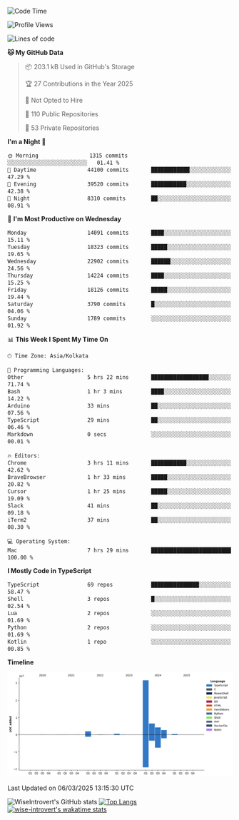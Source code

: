 <!--START_SECTION:waka-->
![Code Time](http://img.shields.io/badge/Code%20Time-2%2C238%20hrs%2012%20mins-blue)

![Profile Views](http://img.shields.io/badge/Profile%20Views-3-blue)

![Lines of code](https://img.shields.io/badge/From%20Hello%20World%20I%27ve%20Written-48.3%20million%20lines%20of%20code-blue)

**🐱 My GitHub Data** 

> 📦 203.1 kB Used in GitHub's Storage 
 > 
> 🏆 27 Contributions in the Year 2025
 > 
> 🚫 Not Opted to Hire
 > 
> 📜 110 Public Repositories 
 > 
> 🔑 53 Private Repositories 
 > 
**I'm a Night 🦉** 

```text
🌞 Morning                1315 commits        ░░░░░░░░░░░░░░░░░░░░░░░░░   01.41 % 
🌆 Daytime                44100 commits       ████████████░░░░░░░░░░░░░   47.29 % 
🌃 Evening                39520 commits       ███████████░░░░░░░░░░░░░░   42.38 % 
🌙 Night                  8310 commits        ██░░░░░░░░░░░░░░░░░░░░░░░   08.91 % 
```
📅 **I'm Most Productive on Wednesday** 

```text
Monday                   14091 commits       ████░░░░░░░░░░░░░░░░░░░░░   15.11 % 
Tuesday                  18323 commits       █████░░░░░░░░░░░░░░░░░░░░   19.65 % 
Wednesday                22902 commits       ██████░░░░░░░░░░░░░░░░░░░   24.56 % 
Thursday                 14224 commits       ████░░░░░░░░░░░░░░░░░░░░░   15.25 % 
Friday                   18126 commits       █████░░░░░░░░░░░░░░░░░░░░   19.44 % 
Saturday                 3790 commits        █░░░░░░░░░░░░░░░░░░░░░░░░   04.06 % 
Sunday                   1789 commits        ░░░░░░░░░░░░░░░░░░░░░░░░░   01.92 % 
```


📊 **This Week I Spent My Time On** 

```text
🕑︎ Time Zone: Asia/Kolkata

💬 Programming Languages: 
Other                    5 hrs 22 mins       ██████████████████░░░░░░░   71.74 % 
Bash                     1 hr 3 mins         ████░░░░░░░░░░░░░░░░░░░░░   14.22 % 
Arduino                  33 mins             ██░░░░░░░░░░░░░░░░░░░░░░░   07.56 % 
TypeScript               29 mins             ██░░░░░░░░░░░░░░░░░░░░░░░   06.46 % 
Markdown                 0 secs              ░░░░░░░░░░░░░░░░░░░░░░░░░   00.01 % 

🔥 Editors: 
Chrome                   3 hrs 11 mins       ███████████░░░░░░░░░░░░░░   42.62 % 
BraveBrowser             1 hr 33 mins        █████░░░░░░░░░░░░░░░░░░░░   20.82 % 
Cursor                   1 hr 25 mins        █████░░░░░░░░░░░░░░░░░░░░   19.09 % 
Slack                    41 mins             ██░░░░░░░░░░░░░░░░░░░░░░░   09.18 % 
iTerm2                   37 mins             ██░░░░░░░░░░░░░░░░░░░░░░░   08.30 % 

💻 Operating System: 
Mac                      7 hrs 29 mins       █████████████████████████   100.00 % 
```

**I Mostly Code in TypeScript** 

```text
TypeScript               69 repos            ███████████████░░░░░░░░░░   58.47 % 
Shell                    3 repos             █░░░░░░░░░░░░░░░░░░░░░░░░   02.54 % 
Lua                      2 repos             ░░░░░░░░░░░░░░░░░░░░░░░░░   01.69 % 
Python                   2 repos             ░░░░░░░░░░░░░░░░░░░░░░░░░   01.69 % 
Kotlin                   1 repo              ░░░░░░░░░░░░░░░░░░░░░░░░░   00.85 % 
```



**Timeline**

![Lines of Code chart](https://raw.githubusercontent.com/wise-introvert/wise-introvert/master/assets/bar_graph.png)


 Last Updated on 06/03/2025 13:15:30 UTC
<!--END_SECTION:waka-->

![WiseIntrovert's GitHub stats](https://github-readme-stats.vercel.app/api?username=wise-introvert&count_private=true&show_icons=true)
[![Top Langs](https://github-readme-stats.vercel.app/api/top-langs/?username=wise-introvert&langs_count=10)](https://github.com/anuraghazra/github-readme-stats)
[![wise-introvert's wakatime stats](https://github-readme-stats.vercel.app/api/wakatime?username=wiseintrovert)](https://github.com/anuraghazra/github-readme-stats)
